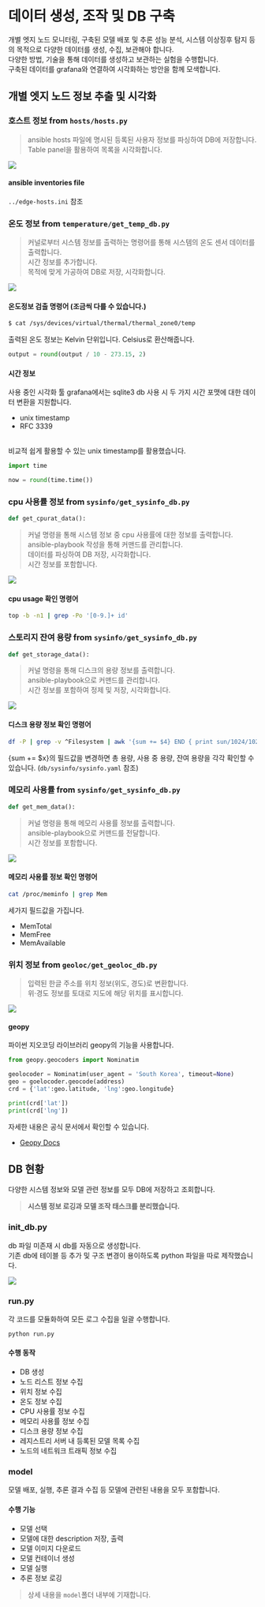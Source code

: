 # 데이터 생성, 조작 및 DB 구축
개별 엣지 노드 모니터링, 구축된 모델 배포 및 추론 성능 분석, 시스템 이상징후 탐지 등의 목적으로 다양한 데이터를 생성, 수집, 보관해야 합니다.<br>
다양한 방법, 기술을 통해 데이터를 생성하고 보관하는 실험을 수행합니다.<br>
구축된 데이터를 grafana와 연결하여 시각화하는 방안을 함께 모색합니다.

## 개별 엣지 노드 정보 추출 및 시각화

### 호스트 정보 from ```hosts/hosts.py```
>ansible hosts 파일에 명시된 등록된 사용자 정보를 파싱하여 DB에 저장합니다.<br>
>Table panel을 활용하여 목록을 시각화합니다.

![](./img4doc/nodes.png)

#### ansible inventories file
```../edge-hosts.ini``` 참조

### 온도 정보 from ```temperature/get_temp_db.py```
>커널로부터 시스템 정보를 출력하는 명령어를 통해 시스템의 온도 센서 데이터를 출력합니다.<br>
>시간 정보를 추가합니다.<br>
>목적에 맞게 가공하여 DB로 저장, 시각화합니다.

![](./img4doc/temp.png)

#### 온도정보 검출 명령어 (조금씩 다를 수 있습니다.)
```bash
$ cat /sys/devices/virtual/thermal/thermal_zone0/temp
```
출력된 온도 정보는 Kelvin 단위입니다. Celsius로 환산해줍니다.
```python
output = round(output / 10 - 273.15, 2)
```

#### 시간 정보
사용 중인 시각화 툴 grafana에서는 sqlite3 db 사용 시 두 가지 시간 포맷에 대한 데이터 변환을 지원합니다.
* unix timestamp
* RFC 3339
<br>
비교적 쉽게 활용할 수 있는 unix timestamp를 활용했습니다.

```python
import time

now = round(time.time())
```


### cpu 사용률 정보 from ```sysinfo/get_sysinfo_db.py```

```python
def get_cpurat_data():
```

>커널 명령을 통해 시스템 정보 중 cpu 사용률에 대한 정보를 출력합니다.<br>
>ansible-playbook 작성을 통해 커맨드를 관리합니다.<br>
>데이터를 파싱하여 DB 저장, 시각화합니다.<br>
>시간 정보를 포함합니다.

![](./img4doc/cpuinfo.png)

#### cpu usage 확인 명령어
```bash
top -b -n1 | grep -Po '[0-9.]+ id'
```


### 스토리지 잔여 용량 from ```sysinfo/get_sysinfo_db.py```

```python
def get_storage_data():
```

>커널 명령을 통해 디스크의 용량 정보를 출력합니다.<br>
>ansible-playbook으로 커맨드를 관리합니다.<br>
>시간 정보를 포함하여 정제 및 저장, 시각화합니다.

![](./img4doc/strginfo.png)

#### 디스크 용량 정보 확인 명령어
```bash
df -P | grep -v ^Filesystem | awk '{sum += $4} END { print sun/1024/1024 }
```
{sum += $x}의 필드값을 변경하면 총 용량, 사용 중 용량, 잔여 용량을 각각 확인할 수 있습니다. (```db/sysinfo/sysinfo.yaml``` 참조)

### 메모리 사용률 from ```sysinfo/get_sysinfo_db.py```

```python
def get_mem_data():
```

>커널 명령을 통해 메모리 사용률 정보를 출력합니다.<br>
>ansible-playbook으로 커맨드를 전달합니다.<br>
>시간 정보를 포함합니다.

![](./img4doc/meminfo.png)

#### 메모리 사용률 정보 확인 명령어

```bash
cat /proc/meminfo | grep Mem
```
세가지 필드값을 가집니다.
- MemTotal
- MemFree
- MemAvailable

### 위치 정보 from ```geoloc/get_geoloc_db.py```
>입력된 한글 주소를 위치 정보(위도, 경도)로 변환합니다.<br>
>위·경도 정보를 토대로 지도에 해당 위치를 표시합니다.

![](./img4doc/location.png)

#### geopy
파이썬 지오코딩 라이브러리 geopy의 기능을 사용합니다.
```python
from geopy.geocoders import Nominatim

geolocoder = Nominatim(user_agent = 'South Korea', timeout=None)
geo = goelocoder.geocode(address)
crd = {'lat':geo.latitude, 'lng':geo.longitude}

print(crd['lat'])
print(crd['lng'])
```
자세한 내용은 공식 문서에서 확인할 수 있습니다.<br>
* [Geopy Docs](https://geopy.readthedocs.io/en/stable/)

## DB 현황
다양한 시스템 정보와 모델 관련 정보를 모두 DB에 저장하고 조회합니다.<br>
> **시스템 정보 로깅과 모델 조작 태스크를 분리했습니다.**

### init_db.py
db 파일 미존재 시 db를 자동으로 생성합니다.<br>
기존 db에 테이블 등 추가 및 구조 변경이 용이하도록 python 파일을 따로 제작했습니다.

![](./img4doc/db_tables.png)


### run.py
각 코드를 모듈화하여 모든 로그 수집을 일괄 수행합니다.<br>

```python
python run.py
```

#### 수행 동작
- DB 생성
- 노드 리스트 정보 수집
- 위치 정보 수집
- 온도 정보 수집
- CPU 사용률 정보 수집
- 메모리 사용률 정보 수집
- 디스크 용량 정보 수집
- 레지스트리 서버 내 등록된 모델 목록 수집
- 노드의 네트워크 트래픽 정보 수집

### model
모델 배포, 실행, 추론 결과 수집 등 모델에 관련된 내용을 모두 포함합니다.<br>

#### 수행 기능
- 모델 선택
- 모델에 대한 description 저장, 출력
- 모델 이미지 다운로드
- 모델 컨테이너 생성
- 모델 실행
- 추론 정보 로깅

> 상세 내용을 ```model```폴더 내부에 기재합니다.

